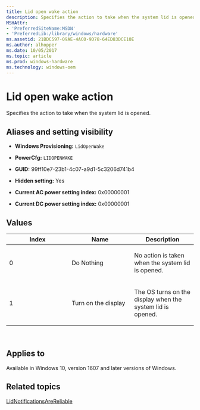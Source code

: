```yaml
---
title: Lid open wake action
description: Specifies the action to take when the system lid is opened.
MSHAttr:
- 'PreferredSiteName:MSDN'
- 'PreferredLib:/library/windows/hardware'
ms.assetid: 21BDC597-09AE-4AC0-9D78-64ED83DCE10E
ms.author: alhopper
ms.date: 10/05/2017
ms.topic: article
ms.prod: windows-hardware
ms.technology: windows-oem
---
```


# Lid open wake action


Specifies the action to take when the system lid is opened.

## <span id="Aliases_and_setting_visibility"></span><span id="aliases_and_setting_visibility"></span><span id="ALIASES_AND_SETTING_VISIBILITY"></span>Aliases and setting visibility


-   **Windows Provisioning:** `LidOpenWake       `

-   **PowerCfg:** `LIDOPENWAKE       `

-   **GUID:** 99ff10e7-23b1-4c07-a9d1-5c3206d741b4

-   **Hidden setting:** Yes

-   **Current AC power setting index:** 0x00000001

-   **Current DC power setting index:** 0x00000001

## <span id="Values"></span><span id="values"></span><span id="VALUES"></span>Values


<table>
<colgroup>
<col width="33%" />
<col width="33%" />
<col width="33%" />
</colgroup>
<thead>
<tr class="header">
<th>Index</th>
<th>Name</th>
<th>Description</th>
</tr>
</thead>
<tbody>
<tr class="odd">
<td><p>0</p></td>
<td><p>Do Nothing</p></td>
<td><p>No action is taken when the system lid is opened.</p></td>
</tr>
<tr class="even">
<td><p>1</p></td>
<td><p>Turn on the display</p></td>
<td><p>The OS turns on the display when the system lid is opened.</p></td>
</tr>
</tbody>
</table>

 

## <span id="Applies_to"></span><span id="applies_to"></span><span id="APPLIES_TO"></span>Applies to


Available in Windows 10, version 1607 and later versions of Windows.

## <span id="related_topics"></span>Related topics


[LidNotificationsAreReliable](power-controls-lidnotificationsarereliable.md)